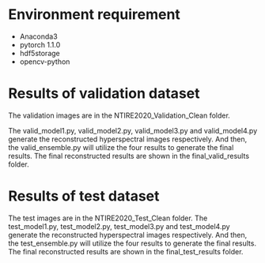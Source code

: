 # Environment requirement
- Anaconda3 
- pytorch 1.1.0 
- hdf5storage 
- opencv-python 

# Results of validation dataset
The validation images are in the NTIRE2020_Validation_Clean folder.

The valid_model1.py, valid_model2.py, valid_model3.py and valid_model4.py generate the reconstructed hyperspectral images respectively.
And then, the valid_ensemble.py will utilize the four results to generate the final results.
The final reconstructed results are shown in the final_valid_results folder.

# Results of test dataset
The test images are in the NTIRE2020_Test_Clean folder.
The test_model1.py, test_model2.py, test_model3.py and test_model4.py generate the reconstructed hyperspectral images respectively.
And then, the test_ensemble.py will utilize the four results to generate the final results.
The final reconstructed results are shown in the final_test_results folder.
